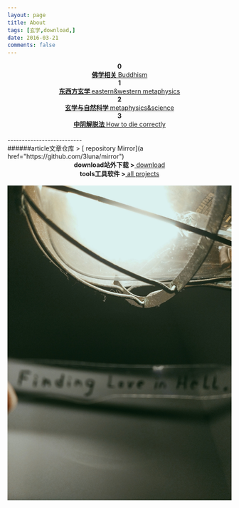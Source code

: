 ```yaml
---
layout: page
title: About
tags: [玄学,download,]
date: 2016-03-21
comments: false
---  
```

<center><a href="https://3luna.github.io/luna0/"><b> </b></a></center>
<center><b>0</b></center>
<center><a href="luna0/"><b>佛学相关 </b> Buddhism</a></center>
<center><b>1</b></center>
<center><a href="luna1/"><b>东西方玄学 </b> eastern&western metaphysics</a></center>
<center><b>2</b></center>
<center><a href="luna2/"><b>玄学与自然科学 </b> metaphysics&science</a></center>
<center><b>3</b></center>
<center><a href="luna3/"><b>中阴解脱法 </b> How to die correctly</a></center>
<br />
--------------------------</center>
<br />
######article文章仓库 > [ repository Mirror](a href="https://github.com/3luna/mirror")
<center><b>download站外下载 ></b><a href="/posts/"> download</a></center>
<center><b>tools工具软件 ></b><a href="/projects/"> all projects</a></center>
<br />
<center><img src="/assets/img/023246.jpg"></center>

